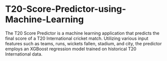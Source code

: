 # T20-Score-Predictor-using-Machine-Learning
The T20 Score Predictor is a machine learning application that predicts the final score of a T20 International cricket match. Utilizing various input features such as teams, runs, wickets fallen, stadium, and city, the predictor employs an XGBoost regression model trained on historical T20 International data.
